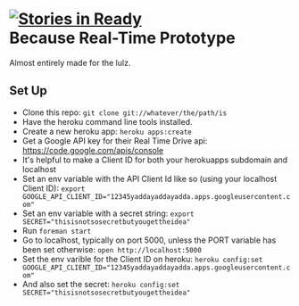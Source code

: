 [![Stories in Ready](http://badge.waffle.io/EDesignLabs/Because-RTProto.png)](http://waffle.io/EDesignLabs/Because-RTProto)  
Because Real-Time Prototype
===========================

Almost entirely made for the lulz.

Set Up
------

* Clone this repo: `git clone git://whatever/the/path/is`
* Have the heroku command line tools installed.
* Create a new heroku app: `heroku apps:create`
* Get a Google API key for their Real Time Drive api: https://code.google.com/apis/console
 * It's helpful to make a Client ID for both your herokuapps subdomain and localhost
* Set an env variable with the API Client Id like so (using your localhost Client ID): `export GOOGLE_API_CLIENT_ID="12345yaddayaddayadda.apps.googleusercontent.com"`
* Set an env variable with a secret string: `export SECRET="thisisnotsosecretbutyougettheidea"`
* Run `foreman start`
* Go to localhost, typically on port 5000, unless the PORT variable has been set otherwise: `open http://localhost:5000`
* Set the env varible for the Client ID on heroku: `heroku config:set GOOGLE_API_CLIENT_ID="12345yaddayaddayadda.apps.googleusercontent.com"`
* And also set the secret: `heroku config:set SECRET="thisisnotsosecretbutyougettheidea"`
